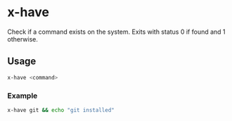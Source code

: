 # x-have

Check if a command exists on the system. Exits with status 0 if found
and 1 otherwise.

## Usage

```bash
x-have <command>
```

### Example

```bash
x-have git && echo "git installed"
```

<!-- vim: set ft=markdown spell spelllang=en_us cc=80 : -->
